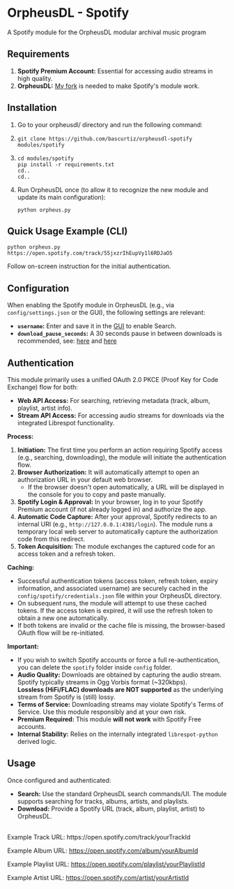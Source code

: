 # OrpheusDL - Spotify

A Spotify module for the OrpheusDL modular archival music program

## Requirements

1.  **Spotify Premium Account:** Essential for accessing audio streams in high quality.
2.  **OrpheusDL:** [My fork](https://github.com/bascurtiz/orpheusdl) is needed to make Spotify's module work.

## Installation

1.  Go to your orpheusdl/ directory and run the following command:
2.  ```
    git clone https://github.com/bascurtiz/orpheusdl-spotify modules/spotify
    ```
3.  ```
    cd modules/spotify
    pip install -r requirements.txt
    cd..
    cd..
    ```
4.  Run OrpheusDL once (to allow it to recognize the new module and update its main configuration):
    ```
    python orpheus.py
    ```
## Quick Usage Example (CLI)

```
python orpheus.py https://open.spotify.com/track/55jxzrIhEupVy1l6RDJaO5
```
Follow on-screen instruction for the initial authentication.

## Configuration

When enabling the Spotify module in OrpheusDL (e.g., via `config/settings.json` or the GUI), the following settings are relevant:

*   **`username`:** Enter and save it in the [GUI](https://github.com/bascurtiz/OrpheusDL-GUI) to enable Search.
*   **`download_pause_seconds`:** A 30 seconds pause in between downloads is recommended, see: [here](https://developer.spotify.com/documentation/web-api/concepts/rate-limits) and [here](https://github.com/zotify-dev/zotify/issues/186#issuecomment-2608381052)

## Authentication

This module primarily uses a unified OAuth 2.0 PKCE (Proof Key for Code Exchange) flow for both:
*   **Web API Access:** For searching, retrieving metadata (track, album, playlist, artist info).
*   **Stream API Access:** For accessing audio streams for downloads via the integrated Librespot functionality.

**Process:**

1.  **Initiation:** The first time you perform an action requiring Spotify access (e.g., searching, downloading), the module will initiate the authentication flow.
2.  **Browser Authorization:** It will automatically attempt to open an authorization URL in your default web browser.
    *   If the browser doesn't open automatically, a URL will be displayed in the console for you to copy and paste manually.
3.  **Spotify Login & Approval:** In your browser, log in to your Spotify Premium account (if not already logged in) and authorize the app.
4.  **Automatic Code Capture:** After your approval, Spotify redirects to an internal URI (e.g., `http://127.0.0.1:4381/login`). The module runs a temporary local web server to automatically capture the authorization code from this redirect.
5.  **Token Acquisition:** The module exchanges the captured code for an access token and a refresh token.

**Caching:**

*   Successful authentication tokens (access token, refresh token, expiry information, and associated username) are securely cached in the `config/spotify/credentials.json` file within your OrpheusDL directory.
*   On subsequent runs, the module will attempt to use these cached tokens. If the access token is expired, it will use the refresh token to obtain a new one automatically.
*   If both tokens are invalid or the cache file is missing, the browser-based OAuth flow will be re-initiated.

**Important:**

*   If you wish to switch Spotify accounts or force a full re-authentication, you can delete the `spotify` folder inside `config` folder.
*   **Audio Quality:** Downloads are obtained by capturing the audio stream. Spotify typically streams in Ogg Vorbis format (~320kbps).<br>
**Lossless (HiFi/FLAC) downloads are NOT supported** as the underlying stream from Spotify is (still) lossy.
*   **Terms of Service:** Downloading streams may violate Spotify\'s Terms of Service. Use this module responsibly and at your own risk.
*   **Premium Required:** This module **will not work** with Spotify Free accounts.
*   **Internal Stability:** Relies on the internally integrated `librespot-python` derived logic.

## Usage

Once configured and authenticated:

*   **Search:** Use the standard OrpheusDL search commands/UI. The module supports searching for tracks, albums, artists, and playlists.
*   **Download:** Provide a Spotify URL (track, album, playlist, artist) to OrpheusDL.<br>
<br>
Example Track URL: https://open.spotify.com/track/yourTrackId<br>

Example Album URL: https://open.spotify.com/album/yourAlbumId<br>

Example Playlist URL: https://open.spotify.com/playlist/yourPlaylistId<br>

Example Artist URL: https://open.spotify.com/artist/yourArtistId